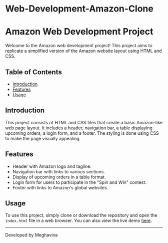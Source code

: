 # Web-Development-Amazon-Clone
# Amazon Web Development Project

Welcome to the Amazon web development project! This project aims to replicate a simplified version of the Amazon website layout using HTML and CSS.

## Table of Contents
- [Introduction](#introduction)
- [Features](#features)
- [Usage](#usage)

## Introduction
This project consists of HTML and CSS files that create a basic Amazon-like web page layout. It includes a header, navigation bar, a table displaying upcoming orders, a login form, and a footer. The styling is done using CSS to make the page visually appealing.

## Features
- Header with Amazon logo and tagline.
- Navigation bar with links to various sections.
- Display of upcoming orders in a table format.
- Login form for users to participate in the "Spin and Win" contest.
- Footer with links to Amazon's global websites.

## Usage
To use this project, simply clone or download the repository and open the `index.html` file in a web browser. You can also view the live demo [here]([#insert-link-to-live-demo](https://youtu.be/a2GeBFmwinc)https://youtu.be/a2GeBFmwinc).

---
Developed by Meghavina
